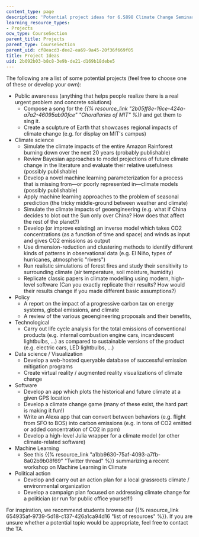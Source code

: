 ```yaml
---
content_type: page
description: 'Potential project ideas for 6.S898 Climate Change Seminar. '
learning_resource_types:
- Projects
ocw_type: CourseSection
parent_title: Projects
parent_type: CourseSection
parent_uid: cf8eacd3-dee2-ea69-9a45-20f36f669f05
title: Project Ideas
uid: 2b092b03-b8c8-3e9b-de21-d169b18debe5
---
```


The following are a list of some potential projects (feel free to choose one of these or develop your own):

*   Public awareness (anything that helps people realize there is a real urgent problem and concrete solutions)
    *   Compose a song for the _{{% resource_link "2b05ff8e-16ce-424a-a7a2-46095ab90fce" "Chorallaries of MIT" %}}_ and get them to sing it.
    *   Create a sculpture of Earth that showcases regional impacts of climate change (e.g. for display on MIT's campus)
*   Climate science
    *   Simulate the climate impacts of the entire Amazon Rainforest burning down over the next 20 years (probably publishable)
    *   Review Bayesian approaches to model projections of future climate change in the literature and evaluate their relative usefulness (possibly publishable)
    *   Develop a novel machine learning parameterization for a process that is missing from—or poorly represented in—climate models (possibly publishable)
    *   Apply machine learning approaches to the problem of seasonal prediction (the tricky middle-ground between weather and climate)
    *   Simulate the climate impacts of geoengineering (e.g. what if China decides to blot out the Sun only over China? How does that affect the rest of the planet?)
    *   Develop (or improve existing) an inverse model which takes CO2 concentrations (as a function of time and space) and winds as input and gives CO2 emissions as output
    *   Use dimension-reduction and clustering methods to identify different kinds of patterns in observational data (e.g. El Niño, types of hurricanes, atmospheric "rivers")
    *   Run realistic simulations of forest fires and study their sensitivity to surrounding climate (air temperature, soil moisture, humidity)
    *   Replicate classic papers in climate modelling using modern, high-level software (Can you exactly replicate their results? How would their results change if you made different basic assumptions?)
*   Policy
    *   A report on the impact of a progressive carbon tax on energy systems, global emissions, and climate
    *   A review of the various geoengineering proposals and their benefits,
*   Technological
    *   Carry out life cycle analysis for the total emissions of conventional products (e.g. internal combustion engine cars, incandescent lightbulbs, ...) as compared to sustainable versions of the product (e.g. electric cars, LED lightbulbs, ...)
*   Data science / Visualization
    *   Develop a web-hosted queryable database of successful emission mitigation programs
    *   Create virtual reality / augmented reality visualizations of climate change
*   Software
    *   Develop an app which plots the historical and future climate at a given GPS location
    *   Develop a climate change game (many of these exist, the hard part is making it fun!)
    *   Write an Alexa app that can convert between behaviors (e.g. flight from SFO to BOS) into carbon emissions (e.g. in tons of CO2 emitted or added concentration of CO2 in ppm)
    *   Develop a high-level Julia wrapper for a climate model (or other climate-related software)
*   Machine Learning
    *   See this {{% resource_link "a1bb9630-75af-4093-a7fb-8a02b9b08f69" "Twitter thread" %}} summarizing a recent workshop on Machine Learning in Climate
*   Political action
    *   Develop and carry out an action plan for a local grassroots climate / environmental organization
    *   Develop a campaign plan focused on addressing climate change for a politician (or run for public office yourself!)

For inspiration, we recommend students browse our {{% resource_link 654935af-9739-5d18-c137-426a1ca94d16 "list of resources" %}}. If you are unsure whether a potential topic would be appropriate, feel free to contact the TA.